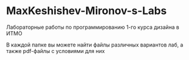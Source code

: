 # MaxKeshishev-Mironov-s-Labs
Лабораторные работы по программированию 1-го курса дизайна в ИТМО

В каждой папке вы можете найти файлы различных вариантов лаб, а также pdf-файлы с условиями для них
